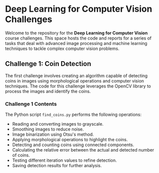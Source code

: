 # Deep Learning for Computer Vision Challenges

Welcome to the repository for the **Deep Learning for Computer Vision** course challenges. This space hosts the code and reports for a series of tasks that deal with advanced image processing and machine learning techniques to tackle complex computer vision problems.

## Challenge 1: Coin Detection

The first challenge involves creating an algorithm capable of detecting coins in images using morphological operations and computer vision techniques. The code for this challenge leverages the OpenCV library to process the images and identify the coins.

### Challenge 1 Contents

The Python script `find_coins.py` performs the following operations:

- Reading and converting images to grayscale.
- Smoothing images to reduce noise.
- Image binarization using Otsu's method.
- Applying morphological operations to highlight the coins.
- Detecting and counting coins using connected components.
- Calculating the relative error between the actual and detected number of coins.
- Testing different iteration values to refine detection.
- Saving detection results for further analysis.
